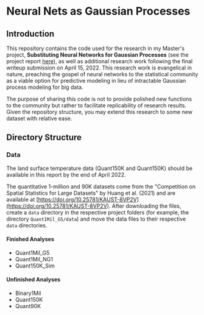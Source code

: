 # Neural Nets as Gaussian Processes

## Introduction

This repository contains the code used for the research in my Master's project, **Substituting Neural Networks for Gaussian Processes** (see the project report [here](https://github.com/skylerg022/nn-as-gp/blob/main/masters_writeup_4_15.pdf)), as well as additional research work following the final writeup submission on April 15, 2022. This research work is evangelical in nature, preaching the gospel of neural networks to the statistical community as a viable option for predictive modeling in lieu of intractable Gaussian process modeling for big data.

The purpose of sharing this code is not to provide polished new functions to the community but rather to facilitate replicability of research results. Given the repository structure, you may extend this research to some new dataset with relative ease.

## Directory Structure



### Data

The land surface temperature data (Quant150K and Quant150K) should be available in this report by the end of April 2022.

The quantitative 1-million and 90K datasets come from the "Competition on Spatial Statistics for Large Datasets" by Huang et al. (2021) and are available at [https://doi.org/10.25781/KAUST-8VP2V](https://doi.org/10.25781/KAUST-8VP2V). After downloading the files, create a `data` directory in the respective project folders (for example, the directory `Quant1Mil_G5/data`) and move the data files to their respective `data` directories.

#### Finished Analyses

- Quant1Mil_G5
- Quant1Mil_NG1
- Quant150K_Sim

#### Unfinished Analyses

- Binary1Mil
- Quant150K
- Quant90K

